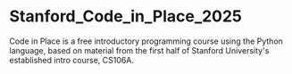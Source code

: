 # Stanford_Code_in_Place_2025
Code in Place is a free introductory programming course using the Python language, based on material from the first half of Stanford University's established intro course, CS106A.
